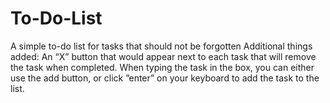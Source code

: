# To-Do-List
A simple to-do list for tasks that should not be forgotten 
Additional things added:
An “X” button that would appear next to each task that will remove the task when completed.
When typing the task in the box, you can either use the add button, or click ”enter” on your keyboard to add the task to the list. 

